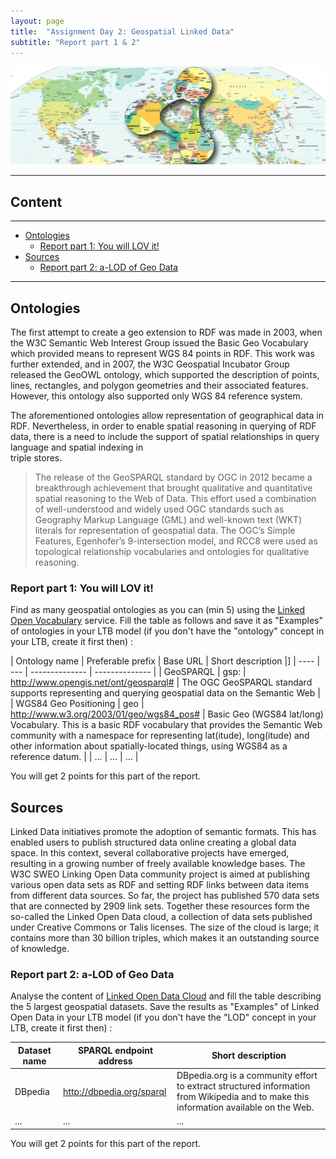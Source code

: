 ```yaml
---
layout: page
title:  "Assignment Day 2: Geospatial Linked Data"
subtitle: "Report part 1 & 2"
---
```


<img src="gld.png" alt="Geospatial Linked Data">

---------------

## Content
---

- [Ontologies](#onto)
  - [Report part 1: You will LOV it!](#lov)
- [Sources](#sources)
  - [Report part 2: a-LOD of Geo Data](#lodv)

--------------


## Ontologies <a name="onto"></a>

The first attempt to create a geo extension to RDF was made in 2003, 
when the W3C Semantic Web Interest Group issued the Basic Geo Vocabulary 
which provided means to represent 
WGS 84 points in RDF. This work was further extended, and in 2007, the W3C 
Geospatial Incubator Group released the GeoOWL 
ontology, which supported the description of points, lines, rectangles, 
and polygon geometries and their associated features. However, this ontology 
also supported only WGS 84 reference system.

The aforementioned ontologies allow representation of 
geographical data in RDF. Nevertheless, in order to enable spatial 
reasoning in querying of RDF data, there is a need to include the 
support of spatial relationships in query language and spatial indexing in  
triple stores. 

>The release of the GeoSPARQL standard by OGC in 2012 became a breakthrough achievement that 
brought qualitative and quantitative spatial reasoning to the Web of Data. 
This effort used a combination of well-understood and widely used OGC standards such as Geography Markup Language (GML) 
and well-known text (WKT) literals for representation of geospatial data. The OGC’s Simple Features, 
Egenhofer’s 9-intersection model, and RCC8 were used as topological relationship vocabularies and ontologies 
for qualitative reasoning. 

### Report part 1: You will LOV it! <a name="lov"></a>

Find as many geospatial ontologies as you can (min 5) 
using the [Linked Open Vocabulary](https://lov.linkeddata.es/dataset/lov) 
service. Fill the table as follows and save it as "Examples" of ontologies in your LTB model 
(if you don't have the "ontology" concept in your LTB, create it first then) :

| Ontology name | Preferable prefix | Base URL | Short description |]
| ---- | --- | -------------- | -------------- |
| GeoSPARQL | gsp: | http://www.opengis.net/ont/geosparql# | The OGC GeoSPARQL standard supports representing and querying geospatial data on the Semantic Web |
| WGS84 Geo Positioning | geo | http://www.w3.org/2003/01/geo/wgs84_pos# | Basic Geo (WGS84 lat/long) Vocabulary. This is a basic RDF vocabulary that provides the Semantic Web community with a namespace for representing lat(itude), long(itude) and other information about spatially-located things, using WGS84 as a reference datum. |
| ... | ... | ... |

You will get 2 points for this part of the report. 

## Sources <a name="sources"></a>

Linked Data initiatives promote the adoption of semantic formats. 
This has enabled users to publish structured data online creating a 
global data space. In this context, several collaborative projects have 
emerged, resulting in a growing number of freely available knowledge bases. 
The W3C SWEO Linking Open Data community project is aimed at publishing 
various open data sets as RDF and setting RDF links between data items from 
different data sources. So far, the project has published 570 data sets that 
are connected by 2909 link sets. Together these resources form the so-called 
the Linked Open Data cloud, a collection of data sets published under 
Creative Commons or Talis licenses. 
The size of the cloud is large; it contains more than 30 billion triples, 
which makes it an outstanding source of knowledge.

### Report part 2: a-LOD of Geo Data <a name="sources"></a>

Analyse the content of [Linked Open Data Cloud](https://lod-cloud.net/) and 
 fill the table describing the 5 largest geospatial datasets. Save the results 
 as "Examples" of Linked Open Data in your LTB model 
 (if you don't have the "LOD" concept in your LTB, create it first then) :

| Dataset name | SPARQL endpoint address | Short description |
| ---- | --- | -------------- |
| DBpedia | <http://dbpedia.org/sparql> | DBpedia.org is a community effort to extract structured information from Wikipedia and to make this information available on the Web.  |
| ... | ... | ... |

You will get 2 points for this part of the report. 